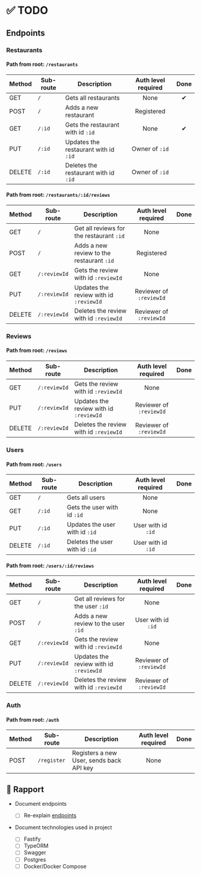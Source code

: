 # ✅ TODO

## Endpoints

### Restaurants

#### Path from root: `/restaurants`

| Method | Sub-route | Description                          | Auth level required | Done |
| ------ | --------- | ------------------------------------ | :-----------------: | :--: |
| GET    | `/`       | Gets all restaurants                 |        None         |  ✔   |
| POST   | `/`       | Adds a new restaurant                |     Registered      |      |
| GET    | `/:id`    | Gets the restaurant with id `:id`    |        None         |  ✔   |
| PUT    | `/:id`    | Updates the restaurant with id `:id` |   Owner of `:id`    |      |
| DELETE | `/:id`    | Deletes the restaurant with id `:id` |   Owner of `:id`    |      |

#### Path from root: `/restaurants/:id/reviews`

| Method | Sub-route    | Description                               |   Auth level required   | Done |
| ------ | ------------ | ----------------------------------------- | :---------------------: | :--: |
| GET    | `/`          | Get all reviews for the restaurant `:id`  |          None           |      |
| POST   | `/`          | Adds a new review to the restaurant `:id` |       Registered        |      |
| GET    | `/:reviewId` | Gets the review with id `:reviewId`       |          None           |      |
| PUT    | `/:reviewId` | Updates the review with id `:reviewId`    | Reviewer of `:reviewId` |      |
| DELETE | `/:reviewId` | Deletes the review with id `:reviewId`    | Reviewer of `:reviewId` |      |

### Reviews

#### Path from root: `/reviews`

| Method | Sub-route    | Description                            |   Auth level required   | Done |
| ------ | ------------ | -------------------------------------- | :---------------------: | :--: |
| GET    | `/:reviewId` | Gets the review with id `:reviewId`    |          None           |      |
| PUT    | `/:reviewId` | Updates the review with id `:reviewId` | Reviewer of `:reviewId` |      |
| DELETE | `/:reviewId` | Deletes the review with id `:reviewId` | Reviewer of `:reviewId` |      |

### Users

#### Path from root: `/users`

| Method | Sub-route | Description                    | Auth level required | Done |
| ------ | --------- | ------------------------------ | :-----------------: | :--: |
| GET    | `/`       | Gets all users                 |        None         |      |
| GET    | `/:id`    | Gets the user with id `:id`    |        None         |      |
| PUT    | `/:id`    | Updates the user with id `:id` | User with id `:id`  |      |
| DELETE | `/:id`    | Deletes the user with id `:id` | User with id `:id`  |      |

#### Path from root: `/users/:id/reviews`

| Method | Sub-route    | Description                            |   Auth level required   | Done |
| ------ | ------------ | -------------------------------------- | :---------------------: | :--: |
| GET    | `/`          | Get all reviews for the user `:id`     |          None           |      |
| POST   | `/`          | Adds a new review to the user `:id`    |   User with id `:id`    |      |
| GET    | `/:reviewId` | Gets the review with id `:reviewId`    |          None           |      |
| PUT    | `/:reviewId` | Updates the review with id `:reviewId` | Reviewer of `:reviewId` |      |
| DELETE | `/:reviewId` | Deletes the review with id `:reviewId` | Reviewer of `:reviewId` |      |

### Auth

#### Path from root: `/auth`

| Method | Sub-route   | Description                              | Auth level required | Done |
| ------ | ----------- | ---------------------------------------- | :-----------------: | :--: |
| POST   | `/register` | Registers a new User, sends back API key |        None         |      |

## 📄 Rapport

- Document endpoints

  - [ ] Re-explain [endpoints](#endpoints)

- Document technologies used in project
  - [ ] Fastify
  - [ ] TypeORM
  - [ ] Swagger
  - [ ] Postgres
  - [ ] Docker/Docker Compose
